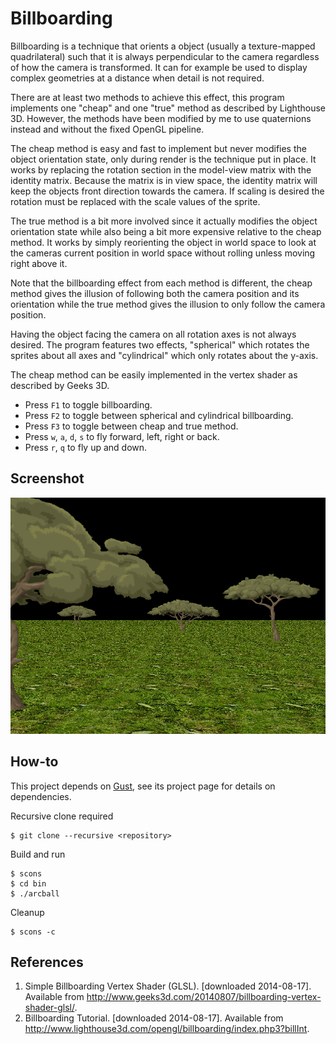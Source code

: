 Billboarding
============
Billboarding is a technique that orients a object (usually a texture-mapped
quadrilateral) such that it is always perpendicular to the camera regardless
of how the camera is transformed. It can for example be used to display
complex geometries at a distance when detail is not required.

There are at least two methods to achieve this effect, this program implements
one "cheap" and one "true" method as described by Lighthouse 3D. However,
the methods have been modified by me to use quaternions instead and without
the fixed OpenGL pipeline.

The cheap method is easy and fast to implement but never modifies the object
orientation state, only during render is the technique put in place. It works
by replacing the rotation section in the model-view matrix with the identity
matrix. Because the matrix is in view space, the identity matrix will keep the
objects front direction towards the camera. If scaling is desired the rotation
must be replaced with the scale values of the sprite.

The true method is a bit more involved since it actually modifies the object
orientation state while also being a bit more expensive relative to the cheap
method. It works by simply reorienting the object in world space to look at the
cameras current position in world space without rolling unless moving right
above it.

Note that the billboarding effect from each method is different, the cheap
method gives the illusion of following both the camera position and its
orientation while the true method gives the illusion to only follow the camera
position.

Having the object facing the camera on all rotation axes is not always desired.
The program features two effects, "spherical" which rotates the sprites about
all axes and "cylindrical" which only rotates about the y-axis.

The cheap method can be easily implemented in the vertex shader as described
by Geeks 3D.

+ Press `F1` to toggle billboarding.
+ Press `F2` to toggle between spherical and cylindrical billboarding.
+ Press `F3` to toggle between cheap and true method.
+ Press `w`, `a`, `d`, `s` to fly forward, left, right or back.
+ Press `r`, `q` to fly up and down.

Screenshot
----------
![scrot](https://github.com/mharrys/billboarding/raw/master/scrot.png)

How-to
------
This project depends on [Gust](https://github.com/mharrys/gust), see its
project page for details on dependencies.

Recursive clone required

    $ git clone --recursive <repository>

Build and run

    $ scons
    $ cd bin
    $ ./arcball

Cleanup

    $ scons -c

References
----------
1. Simple Billboarding Vertex Shader (GLSL). [downloaded 2014-08-17]. Available from http://www.geeks3d.com/20140807/billboarding-vertex-shader-glsl/.
2. Billboarding Tutorial. [downloaded 2014-08-17]. Available from http://www.lighthouse3d.com/opengl/billboarding/index.php3?billInt.
